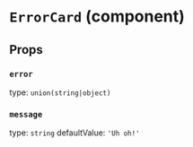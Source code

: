`ErrorCard` (component)
=======================



Props
-----

### `error`

type: `union(string|object)`


### `message`

type: `string`
defaultValue: `'Uh oh!'`

